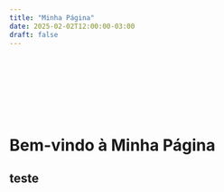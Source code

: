 ```yaml
---
title: "Minha Página"
date: 2025-02-02T12:00:00-03:00
draft: false
---
```

<br><br><br><br><br><br>

# Bem-vindo à Minha Página

teste
---


